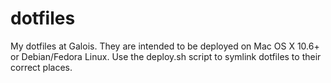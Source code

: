 dotfiles
========

My dotfiles at Galois. They are intended to be deployed
on Mac OS X 10.6+ or Debian/Fedora Linux. Use the deploy.sh
script to symlink dotfiles to their correct places.
